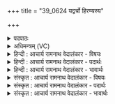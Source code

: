+++
title = "39_0624 यद्वर्चो हिरण्यस्य"

+++
<details><summary>पदपाठः</summary>

य꣢त्। व꣡र्चः꣢꣯। हि꣡र꣢꣯ण्यस्य। यत्। वा꣣। व꣡र्चः꣢꣯। ग꣡वा꣢꣯म्। उ꣣त꣢। स꣣त्य꣡स्य꣢। ब्र꣡ह्म꣢꣯णः। व꣡र्चः꣢꣯। ते꣡न꣢꣯। मा꣣। स꣢म्। सृ꣣जामसि। ६२४।
</details>

<details><summary>अधिमन्त्रम् (VC)</summary>

- इन्द्रः
- वामदेवो गौतमः
- अनुष्टुप्
- गान्धारः
- आरण्यं काण्डम्
</details>

<details><summary>हिन्दी : आचार्य रामनाथ वेदालंकार - विषयः</summary>

अगले मन्त्र में वर्चस् की आकांक्षा की गयी है।
</details>

<details><summary>हिन्दी : आचार्य रामनाथ वेदालंकार - पदार्थः</summary>

पदार्थान्वयभाषाः -  (यत्) जो अनुपम (वर्चः) तेज (हिरण्यस्य) सुवर्ण का होता है, (उत) और (यद् वा) जो अद्भुत (वर्चः) तेज (गवाम्) गौओं का अथवा सूर्य-किरणों का होता है और जो (सत्यस्य ब्रह्मणः) सत्य ज्ञान का (वर्चः) तेज होता है, (तेन) उस तेज से, हम (मा) अपने-आपको (संसृजामसि) संयुक्त करते हैं ॥१०॥
</details>

<details><summary>हिन्दी : आचार्य रामनाथ वेदालंकार - भावार्थः</summary>

भावार्थभाषाः -  जो सुवर्ण में रमणीयता और बहुमूल्यता का, गायों में परोपकारिता का, सूर्यकिरणों में प्राणप्रदानता का, सत्य वेदज्ञान में शुद्धता का तेज होता है, वह तेज मनुष्यों को भी प्राप्त करना चाहिए ॥१०॥
</details>

<details><summary>संस्कृत : आचार्य रामनाथ वेदालंकार - विषयः</summary>

अथ आत्मनः आशीः। वर्चः आकाङ्क्षते।
</details>

<details><summary>संस्कृत : आचार्य रामनाथ वेदालंकार - पदार्थः</summary>

पदार्थान्वयभाषाः -  (यद्) अनुपमम् (वर्चः) तेजः (हिरण्यस्य) सुवर्णस्य भवति, (उत) अपि च (यद् वा) यद् अद्भुतम् (वर्चः) तेजः (गवाम्) धेनूनां सूर्यदीधितीनां वा भवति, यच्च (सत्यस्य ब्रह्मणः) सत्यस्य ज्ञानस्य (वर्चः) तेजः भवति (तेन) वर्चसा, वयम् (मा) अस्मान्। अत्र व्यत्ययेन (नः) इत्यस्य स्थाने मा इत्येकवचनप्रयोगः। (संसृजामसि) संयुक्तान् कुर्मः। सृज विसर्गे, ‘इदन्तो मसि। अ० ७।१।४६’ इति मस इदन्तत्वम् ॥१०॥
</details>

<details><summary>संस्कृत : आचार्य रामनाथ वेदालंकार - भावार्थः</summary>

भावार्थभाषाः -  यद् हिरण्ये रमणीयत्वरूपं बहुमूल्यत्वरूपं च, धेनुषु परोपकारित्वरूपं, सूर्यरश्मिषु प्राणप्रदानत्वरूपं, सत्ये वेदज्ञाने च शुद्धत्वरूपं तेजो भवति तत्तेजो मनुष्यैरपि प्राप्तव्यम् ॥१०॥
</details>